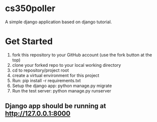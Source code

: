 # cs350poller
A simple django application based on django tutorial.

# Get Started
1. fork this repository to your GitHub account (use the fork button at the top)
2. clone your forked repo to your local working directory
3. cd to repository/project root
4. create a virtual environment for this project
5. Run: pip install -r requirements.txt
6. Setup the django app: python manage.py migrate
7. Run the test server: python manage.py runserver

## Django app should be running at http://127.0.0.1:8000


